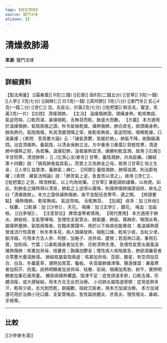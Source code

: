 ```yaml
---
tags: [輕宣潤燥]
source: 醫門法律
aliases: []
---
```


# 清燥救肺湯

**來源**: 醫門法律  

---

## 詳細資料
【製法用量】 [[霜桑葉]] 9克(三錢) [[石膏]] 煅8克(二錢五分) [[甘草]] 3克(一錢) [[人參]] 3克(七分) [[胡麻仁]] 炒3克(一錢) [[真阿膠]] 3克(八分) [[麥門冬]] 去心4克(一錢二分) [[杏仁]] 泡，去皮尖，炒黃2克(七分) [[枇杷葉]] 刷去毛，蜜塗，炙黃3克(一片)
【功效】
清燥潤肺。
【主治】
溫燥傷肺證。頭痛身熱，乾咳無痰、氣逆而喘、口乾而渴、鼻燥咽乾、舌無苔而乾，脈虛大而數。
【方義】
本方適用於溫燥傷肺，氣陰兩傷之證。秋令氣候乾燥，燥熱傷肺，肺合皮毛，故頭痛身熱，肺為熱灼，氣陰兩傷，失其清肅潤降之常，故乾咳無痰，氣逆而喘，咽喉乾燥，口渴鼻燥；《素問﹒至真要大論》云：「諸氣賁鬱，皆屬於肺」，肺氣不降，故胸膈滿悶。治宜清燥熱，養氣陰，以清金保肺立法。方中重用 [[桑葉]] 質輕性寒，清透肺中燥熱之邪，為君藥。溫燥犯肺，溫者屬熱宜清，燥勝則乾宜潤，故用 [[石膏]] 辛甘而寒，清泄肺熱； [[../北溟心法/麥冬]] 甘寒，養陰潤肺，共為臣藥。《難經﹒第十四難》說：「損其肺者益其氣」，而胃土又為肺金之母，故用 [[甘草]] 培土生金， [[人參]] 益胃津，養肺氣；麻仁、 [[阿膠]] 養陰潤肺，肺得滋潤，則治節有權；《素問﹒藏氣法時論》說：「肺苦氣上逆，急食苦以泄之」，故用 [[杏仁]] 、 [[枇杷葉]] 之苦，降泄肺氣，以上均為佐藥。 [[甘草]] 兼能調和諸藥，以為使。如此，則肺金之燥熱得以清宣，肺氣之上逆得以肅降，則燥熱傷肺諸證自除，故名之曰「清燥救肺」。本方之證係燥熱傷肺，故不宜配伍苦寒芩、連之類。
【辨證要點】
燥熱傷肺。
乾咳無痰。
氣逆而喘。
舌乾無苔。
【加減】
痰多：加 [[貝母]] 、栝蔞。
口乾甚：加 [[沙參]] 、天花。
咽痛：加 [[玄參]] 、銀花。
咯血：加扁柏、 [[白茅根]] 。
【注意禁忌】
脾胃虛寒者慎用。
【現代應用】
本方適用于肺炎、肺結核、支氣管哮喘、急慢性支氣管炎、肺氣腫、肺癌、蕁麻疹、喉頭炎等，屬燥熱壅肺，氣陰兩傷者。在臨床實踐中，用於以下疾病也能奏效：
風溫燥熱感冒或流行性感冒：秋冬季多見，病人頭痛發熱，咽乾口燥，乾咳少痰，舌紅少津，脈浮細，可用本方去人參、阿膠，加梔子、浙貝母、蘆根；若高熱口渴，重用石膏，加知母、竹葉；口鼻乾燥甚者加玄參、花粉清熱生津。
急慢性氣管炎屬風溫燥熱傷肺：咳重加貝母、栝蔞皮；胸痛加鬱金；慢性病人咳喘甚急，肺部濕羅音者合葶藶大棗瀉肺湯。
肺結核屬氣陰兩虛：咳甚加貝母、百部、膽星，有空洞加百合、白及、冬蟲夏草，潮熱加青蒿、龜板。
失音屬肺燥津傷、聲道燥澀：兼風寒者加荊芥、防風，痰熱明顯者加浙貝母、桔梗、前胡，咽痛加馬勃、射干，實熱明顯者加重石膏用量。
糖尿病燥熱欋盛、陰津不足：症見煩渴多飲，口乾舌燥，形體消瘦，或大便秘結，用本方合玉女煎治療。
小兒肺炎屬陰虛邪戀：症見低熱多汗，乾咳少痰，舌光剝而乾，脈細數，指紋沉紫者，用本方加減治療。
本方加減還可用於治療小兒口瘡、支氣管咯血、急性扁桃體炎、牙周炎、慢性咽炎、鼻衄、牙衄等。

---

## 比較
[[沙參麥冬湯]]
